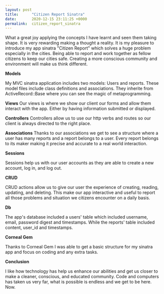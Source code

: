 ```yaml
---
layout: post
title:      "Citizen Report Sinatra"
date:       2020-12-15 23:11:25 +0000
permalink:  citizen_report_sinatra
---
```



What a great joy applying the concepts I have learnt and seen them taking shape. 
It is very rewarding making a thought a reality. It is my pleasure to introduce my app sinatra "Citizen Report" which solves a huge problem especially in the cities. Being able to report and work together as fellow citizens to keep our cities safe. Creating a more conscious community and environment will make us think different. 

**Models**

My MVC sinatra application includes two models: Users and reports. These model files include class definitions and associations. They inherite from ActiveRecord::Base where you can see the magic of metaprogramming. 

**Views**
Our views is where we show our client our forms and allow them interact with the app. Either by having information submitted or displayed. 


**Controllers**
Controllers allow us to use our http verbs and routes so our client is always directed to the right place. 


**Associations**
Thanks to our associations we get to see a structure where a user has many reports and a report belongs to a user. Every report belongs to its maker making it precise and accurate to a real world interaction. 

**Sessions**

Sessions help us with our user accounts as they are able to create a new account, log in, and log out. 


**CRUD**

CRUD actions allow us to give our user the experience of creating, reading, updating, and deleting. This make our app interactive and useful to report all those problems and situation we citizens encounter on a daily basis. 

**Db**

The app's database included a users' table which included username, email, password digest and timestamps. While the reports' table included content, user_id and timestamps. 

**Corneal Gem**

Thanks to Corneal Gem I was able to get a basic structure for my sinatra app and focus on coding and any extra tasks. 

**Conclusion**

I like how technology has help us enhance our abilities and get us closer to make a cleaner, conscious, and educated community. Code and computers has taken us very far, what is possible is endless and we get to be here. Now.


